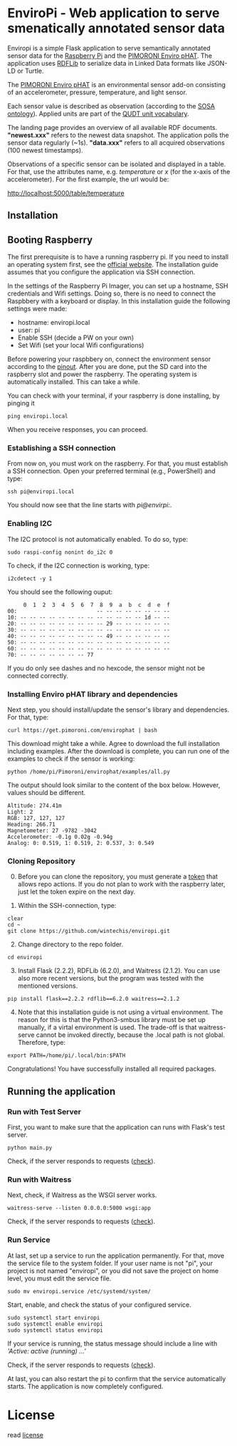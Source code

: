# EnviroPi - Web application to serve smenatically annotated sensor data
Enviropi is a simple Flask application to serve semantically annotated sensor data for the [Raspberry Pi](https://www.raspberrypi.com/) and the [PIMORONI Enviro pHAT](http://docs.pimoroni.com/envirophat/). The application uses [RDFLib](https://rdflib.readthedocs.io/en/stable/index.html) to serialize data in Linked Data formats like JSON-LD or Turtle.

The [PIMORONI Enviro pHAT](http://docs.pimoroni.com/envirophat/) is an environmental sensor add-on consisting of an accelerometer, pressure, temperature, and light sensor.

Each sensor value is described as observation (according to the [SOSA ontology](http://www.w3.org/ns/sosa/)). Applied units are part of the [QUDT unit vocabulary](https://qudt.org/vocab/unit/).

The landing page provides an overview of all available RDF documents. __"newest.xxx"__ refers to the newest data snapshot. The application polls the sensor data regularly (~1s). __"data.xxx"__ refers to all acquired observations (100 newest timestamps).

Observations of a specific sensor can be isolated and displayed in a table. For that, use the attributes name, e.g. _temperature_ or _x_ (for the x-axis of the accelerometer). For the first example, the url would be:

[http://localhost:5000/table/temperature](http://localhost:5000/table/temperature)

## Installation

## Booting Raspberry

The first prerequisite is to have a running raspberry pi. If you need to install an operating system first, see the [official website](https://www.raspberrypi.com/software/). The installation guide assumes that you configure the application via SSH connection.

In the settings of the Raspberry Pi Imager, you can set up a hostname, SSH credentials and Wifi settings. Doing so, there is no need to connect the Raspbbery with a keyboard or display. In this installation guide the following settings were made:
* hostname: enviropi.local
* user: pi
* Enable SSH (decide a PW on your own)
* Set Wifi (set your local Wifi configurations)

Before powering your raspbbery on, connect the environment sensor according to the [pinout](https://pinout.xyz/pinout/enviro_phat). After you are done, put the SD card into the raspberry slot and power the raspberry. The operating system is automatically installed. This can take a while.

You can check with your terminal, if your raspberry is done installing, by pinging it
```console
ping enviropi.local
```
When you receive responses, you can proceed.

### Establishing a SSH connection
From now on, you must work on the raspberry. For that, you must establish a SSH connection. Open your preferred terminal (e.g., PowerShell) and type:

```console
ssh pi@enviropi.local
```
You should now see that the line starts with _pi@envirpi:_.

### Enabling I2C
The I2C protocol is not automatically enabled. To do so, type:
```console
sudo raspi-config nonint do_i2c 0
```

To check, if the I2C connection is working, type:
```console
i2cdetect -y 1
```

You should see the following ouput:
```console
     0  1  2  3  4  5  6  7  8  9  a  b  c  d  e  f
00:                         -- -- -- -- -- -- -- -- 
10: -- -- -- -- -- -- -- -- -- -- -- -- -- 1d -- --
20: -- -- -- -- -- -- -- -- -- 29 -- -- -- -- -- -- 
30: -- -- -- -- -- -- -- -- -- -- -- -- -- -- -- -- 
40: -- -- -- -- -- -- -- -- -- 49 -- -- -- -- -- --
50: -- -- -- -- -- -- -- -- -- -- -- -- -- -- -- -- 
60: -- -- -- -- -- -- -- -- -- -- -- -- -- -- -- --
70: -- -- -- -- -- -- -- 77
```
If you do only see dashes and no hexcode, the sensor might not be connected correctly.

### Installing Enviro pHAT library and dependencies
Next step, you should install/update the sensor's library and dependencies. For that, type:

```console
curl https://get.pimoroni.com/envirophat | bash
```

This download might take a while. Agree to download the full installation including examples. After the download is complete, you can run one of the examples to check if the sensor is working:
```console
python /home/pi/Pimoroni/envirophat/examples/all.py
```

The output should look similar to the content of the box below. However, values should be different.
```console
Altitude: 274.41m
Light: 2
RGB: 127, 127, 127
Heading: 266.71
Magnetometer: 27 -9782 -3042
Accelerometer: -0.1g 0.02g -0.94g
Analog: 0: 0.519, 1: 0.519, 2: 0.537, 3: 0.549
```

### Cloning Repository
0. Before you can clone the repository, you must generate a [token](https://github.com/settings/tokens) that allows repo actions. If you do not plan to work with the raspberry later, just let the token expire on the next day.

1. Within the SSH-connection, type:
```console
clear
cd ~
git clone https://github.com/wintechis/enviropi.git
```
2. Change directory to the repo folder.
```console
cd enviropi
```

3. Install Flask (2.2.2), RDFLib (6.2.0), and Waitress (2.1.2). You can use also more recent versions, but the program was tested with the mentioned versions.
```console
pip install flask==2.2.2 rdflib==6.2.0 waitress==2.1.2
```

4. Note that this installation guide is not using a virtual environment. The reason for this is that the Python3-smbus library must be set up manually, if a virtal environment is used. The trade-off is that waitress-serve cannot be invoked directly, because the .local path is not global. Therefore, type:

```console
export PATH=/home/pi/.local/bin:$PATH
```

Congratulations! You have successfully installed all required packages.


## Running the application

### Run with Test Server
First, you want to make sure that the application can runs with Flask's test server.
```console
python main.py
```
Check, if the server responds to requests ([check](http://enviropi.local:5000)).

### Run with Waitress
Next, check, if Waitress as the WSGI server works.
```console
waitress-serve --listen 0.0.0.0:5000 wsgi:app
```
Check, if the server responds to requests ([check](http://enviropi.local:5000)).

### Run Service
At last, set up a service to run the application permanently. For that, move the service file to the system folder. If your user name is not "pi", your project is not named "enviropi", or you did not save the project on home level, you must edit the service file.

```console
sudo mv enviropi.service /etc/systemd/system/
```

Start, enable, and check the status of your configured service.
```console
sudo systemctl start enviropi
sudo systemctl enable enviropi
sudo systemctl status enviropi
```

If your service is running, the status message should include a line with _'Active: active (running) ...'_

Check, if the server responds to requests ([check](http://enviropi.local:5000)).

At last, you can also restart the pi to confirm that the service automatically starts. The application is now completely configured.

# License
read [license](LICENSE)